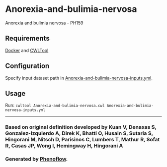 # Anorexia-and-bulimia-nervosa

Anorexia and bulimia nervosa - PH159

## Requirements

[Docker](https://docs.docker.com/install/) and [CWLTool](https://github.com/common-workflow-language/cwltool#install)

## Configuration

Specify input dataset path in [Anorexia-and-bulimia-nervosa-inputs.yml](Anorexia-and-bulimia-nervosa-inputs.yml).

## Usage

Run: `cwltool Anorexia-and-bulimia-nervosa.cwl Anorexia-and-bulimia-nervosa-inputs.yml`

***

### Based on original definition developed by Kuan V, Denaxas S, Gonzalez-Izquierdo A, Direk K, Bhatti O, Husain S, Sutaria S, Hingorani M, Nitsch D, Parisinos C, Lumbers T, Mathur R, Sofat R, Casas JP, Wong I, Hemingway H, Hingorani A
### Generated by [Phenoflow](https://kclhi.org/phenoflow).
